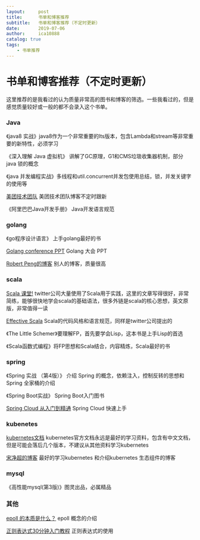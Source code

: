 ```yaml
---
layout:     post
title:      书单和博客推荐
subtitle:   书单和博客推荐（不定时更新）
date:       2019-07-06
author:     ica10888
catalog: true
tags:
    - 书单推荐
---
```



# 书单和博客推荐（不定时更新）

这里推荐的是我看过的认为质量非常高的图书和博客的筛选。一些我看过的，但是感觉质量较好或一般的都不会录入这个书单。

### Java

《java8 实战》java8作为一个非常重要的lts版本，包含Lambda和stream等非常重要的新特性，必须学习

《深入理解 Java 虚拟机》 讲解了GC原理，G1和CMS垃圾收集器机制，部分 java 锁的概念

《java 并发编程实战》多线程和util.concurrent并发包使用总结，锁，并发关键字的使用等

[美团技术团队](https://tech.meituan.com/)  美团技术团队博客不定时跟新

《阿里巴巴Java开发手册》 Java开发语言规范

### golang

《go程序设计语言》 上手golang最好的书

[Golang conference PPT](https://github.com/gopherchina/conference) Golang 大会 PPT

[Robert Peng的博客](https://mr-dai.github.io/) 别人的博客，质量很高 

### scala

[Scala 课堂!](http://twitter.github.io/scala_school/zh_cn/index.html) twitter公司大量使用了Scala用于实践，这里的文章写得很好，非常简练，能够很快地学会scala的基础语法，很多外链是scala的核心思想，英文原版，非常值得一读

[Effective Scala](https://twitter.github.io/effectivescala/index-cn.html) Scala的代码风格和语言规范，同样是twitter公司提出的

《The Little Schemer》要理解FP，首先要学会Lisp，这本书是上手Lisp的首选

《Scala函数式编程》将FP思想和Scala结合，内容精炼，Scala最好的书

### spring

《Spring 实战 （第4版）》 介绍 Spring 的概念，依赖注入，控制反转的思想和 Spring 全家桶的介绍

《Spring Boot实战》 Spring Boot入门图书

[Spring Cloud 从入门到精通](https://blog.csdn.net/valada/article/details/80892573)  Spring Cloud 快速上手

### kubenetes

[kubernetes文档](https://kubernetes.io/docs/tasks/)  kubernetes官方文档永远是最好的学习资料，包含有中文文档，但是可能会落后几个版本，不建议从其他资料学习kubernetes

[宋净超的博客](https://jimmysong.io/) 最好的学习kubernetes 和介绍kubernetes 生态组件的博客

### mysql

《高性能mysql(第3版)》图灵出品，必属精品

### 其他

[epoll 的本质是什么？](https://my.oschina.net/editorial-story/blog/3052308) epoll 概念的介绍

[正则表达式30分钟入门教程](https://deerchao.net/tutorials/regex/regex.htm) 正则表达式的使用



